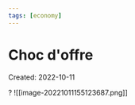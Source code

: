 ```yaml
---
tags: [economy] 
---
```

# Choc d'offre
Created: 2022-10-11

?
![[image-20221011155123687.png]]
<!--SR:!2022-10-14,3,250-->

   